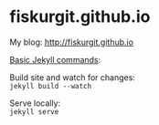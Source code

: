 # fiskurgit.github.io

My blog: http://fiskurgit.github.io

[Basic Jekyll commands](http://jekyllrb.com/docs/usage/):  

Build site and watch for changes:     
```jekyll build --watch```  

Serve locally:  
```jekyll serve```
